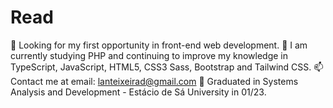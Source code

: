 # Read
💼 Looking for my first opportunity in front-end web development. 🌱 I am currently studying PHP and continuing to improve my knowledge in TypeScript, JavaScript, HTML5, CSS3 Sass, Bootstrap and Tailwind CSS. 📫 Contact me at email: lanteixeirad@gmail.com 🏫 Graduated in Systems Analysis and Development - Estácio de Sá University in 01/23.
